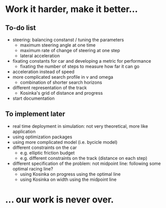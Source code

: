 # Work it harder, make it better...
## To-do list
- steering: balancing constanst / tuning the parameters
    - maximum steering angle at one time
    - maximum rate of change of steering at one step
    - lateral acceleration
- fixating constants for car and developing a metric for performance
    - fixating the number of steps to measure how far it can go
- acceleration instead of speed
- more complicated search profile in v and omega
    - combination of shorter search horizons
- different representation of the track
    - Kosinka's grid of distance and progress
- start documentation
    
## To implement later
- real time deployment in simulation: not very theoretical, more like application
- using optimization packages
- using more complicated model (i.e. bycicle model)
- different constraints on the car
    - e.g. elliptic friction budget
    - e.g. different constraints on the track (distance on each step)
- different specification of the problem: not midpoint line: following some optimal racing line?
    - using Kosinka on progress using the optimal line
    - using Kosinka on width using the midpoint line
    
# ... our work is never over.